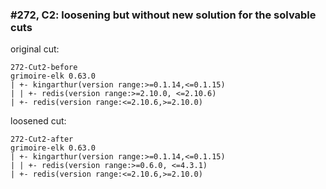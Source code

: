 ### #272, C2: loosening but without new solution for the solvable cuts
original cut:


```
272-Cut2-before
grimoire-elk 0.63.0
| +- kingarthur(version range:>=0.1.14,<=0.1.15)
| | +- redis(version range:>=2.10.0, <=2.10.6)
| +- redis(version range:<=2.10.6,>=2.10.0)
```





loosened cut:
```
272-Cut2-after
grimoire-elk 0.63.0
| +- kingarthur(version range:>=0.1.14,<=0.1.15)
| | +- redis(version range:>=0.6.0, <=4.3.1)
| +- redis(version range:<=2.10.6,>=2.10.0)
```




